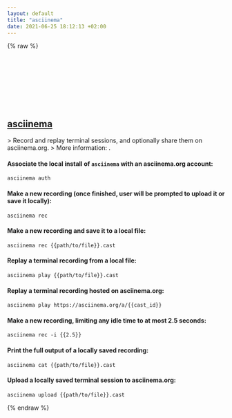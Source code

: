 ```yaml
---
layout: default
title: "asciinema"
date: 2021-06-25 18:12:13 +02:00
---
```

{% raw %}
<h2 id="asciinema">
  <a href="/en/common/asciinema.html">asciinema</a> <a href="#asciinema"><svg class="icon">
    <use href="/assets/images/unicode_sprite.svg#link" />
  </svg></a>
</h2>
> Record and replay terminal sessions, and optionally share them on asciinema.org.
> More information: <https://asciinema.org/>.

#### Associate the local install of `asciinema` with an asciinema.org account:
```shell
asciinema auth
```
#### Make a new recording (once finished, user will be prompted to upload it or save it locally):
```shell
asciinema rec
```
#### Make a new recording and save it to a local file:
```shell
asciinema rec {{path/to/file}}.cast
```
#### Replay a terminal recording from a local file:
```shell
asciinema play {{path/to/file}}.cast
```
#### Replay a terminal recording hosted on asciinema.org:
```shell
asciinema play https://asciinema.org/a/{{cast_id}}
```
#### Make a new recording, limiting any idle time to at most 2.5 seconds:
```shell
asciinema rec -i {{2.5}}
```
#### Print the full output of a locally saved recording:
```shell
asciinema cat {{path/to/file}}.cast
```
#### Upload a locally saved terminal session to asciinema.org:
```shell
asciinema upload {{path/to/file}}.cast
```
{% endraw %}